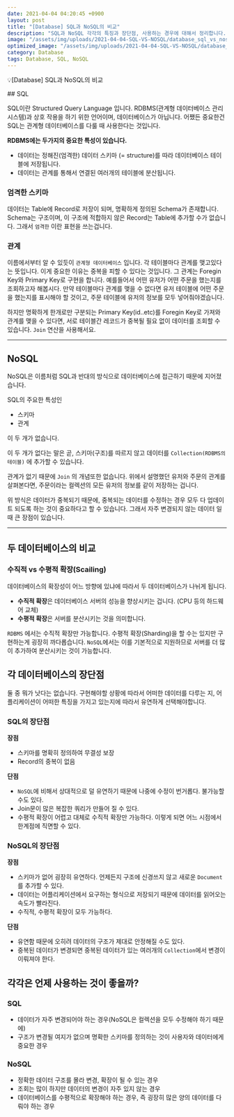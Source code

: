 ```yaml
---
date: 2021-04-04 04:20:45 +0900
layout: post
title: "[Database] SQL과 NoSQL의 비교"
description: "SQL과 NoSQL 각각의 특징과 장단점, 사용하는 경우에 대해서 정리합니다."
image: "/assets/img/uploads/2021-04-04-SQL-VS-NOSQL/database_sql_vs_nosql.jpg"
optimized_image: "/assets/img/uploads/2021-04-04-SQL-VS-NOSQL/database_sql_vs_nosql.jpg"
category: Database
tags: Database, SQL, NoSQL
---
```


<p class="callout"> 💡[Database] SQL과 NoSQL의 비교</p>
## SQL

SQL이란 Structured Query Language 입니다. RDBMS(관계형 데이터베이스 관리 시스템)과 상호 작용을 하기 위한 언어이며, 데이터베이스가 아닙니다. 어쨌든 중요한건 SQL는 관계형 데이터베이스를 다룰 때 사용한다는 것입니다.

**RDBMS에는 두가지의 중요한 특성이 있습니다.**

- 데이터는 정해진(엄격한) 데이터 스키마 (= structure)를 따라 데이터베이스 테이블에 저장됩니다.
- 데이터는 관계를 통해서 연결된 여러개의 테이블에 분산됩니다.

### 엄격한 스키마

데이터는 Table에 Record로 저장이 되며, 명확하게 정의된 Schema가 존재합니다. Schema는 구조이며, 이 구조에 적합하지 않은 Record는 Table에 추가할 수가 없습니다. 그래서 `엄격한` 이란 표현을 쓰는겁니다.

### 관계

이름에서부터 알 수 있듯이 `관계형 데이터베이스` 입니다. 각 테이블마다 관계를 맺고있다는 뜻입니다. 이게 중요한 이유는 중복을 피할 수 있다는 것입니다. 그 관계는 Foregin Key와 Primary Key로 구현을 합니다. 예를들어서 어떤 유저가 어떤 주문을 했는지를 조회하고자 해봅시다. 만약 테이블마다 관계를 맺을 수 없다면 유저 테이블에 어떤 주문을 했는지를 표시해야 할 것이고, 주문 테이블에 유저의 정보를 모두 넣어줘야겠습니다.

하지만 명확하게 한개로만 구분되는 Primary Key(id..etc)를 Foregin Key로 가져와 관계를 맺을 수 있다면, 서로 테이블간 레코드가 중복될 필요 없이 데이터를 조회할 수 있습니다. `Join` 연산을 사용해서요.

---

## NoSQL

NoSQL은 이름처럼 SQL과 반대의 방식으로 데이터베이스에 접근하기 때문에 지어졌습니다.

SQL의 주요한 특성인

- 스키마
- 관계

이 두 개가 없습니다.

이 두 개가 없다는 말은 곧, 스키마(구조)를 따르지 않고 데이터를 `Collection(RDBMS의 테이블)` 에 추가할 수 있습니다.

관계가 없기 때문에 `Join` 의 개념또한 없습니다. 위에서 설명했던 유저와 주문의 관계를 살펴본다면, 주문이라는 컬렉션의 모든 유저의 정보를 같이 저장하는 겁니다.

위 방식은 데이터가 중복되기 때문에, 중복되는 데이터를 수정하는 경우 모두 다 업데이트 되도록 하는 것이 중요하다고 할 수 있습니다. 그래서 자주 변경되지 않는 데이터 일 때 큰 장점이 있습니다.

---

## 두 데이터베이스의 비교

### 수직적 vs 수평적 확장(Scailing)

데이터베이스의 확장성이 어느 방향에 있냐에 따라서 두 데이터베이스가 나뉘게 됩니다.

- **수직적 확장**은 데이터베이스 서버의 성능을 향상시키는 겁니다. (CPU 등의 하드웨어 교체)
- **수평적 확장**은 서버를 분산시키는 것을 의미합니다.

`RDBMS` 에서는 수직적 확장만 가능합니다. 수평적 확장(Sharding)을 할 수는 있지만 구현하는게 굉장히 까다롭습니다. `NoSQL`에서는 이를 기본적으로 지원하므로 서버를 더 많이 추가하여 분산시키는 것이 가능합니다.

## 각 데이터베이스의 장단점

둘 중 뭐가 낫다는 없습니다. 구현해야할 상황에 따라서 어떠한 데이터를 다루는 지, 어플리케이션이 어떠한 특징을 가지고 있는지에 따라서 유연하게 선택해야합니다.

### SQL의 장단점

**장점**

- 스키마를 명확히 정의하여 무결성 보장
- Record의 중복이 없음

**단점**

- `NoSQL`에 비해서 상대적으로 덜 유연하기 때문에 나중에 수정이 번거롭다. 불가능할 수도 있다.
- Join문이 많은 복잡한 쿼리가 만들어 질 수 있다.
- 수평적 확장이 어렵고 대체로 수직적 확장만 가능하다. 이렇게 되면 어느 시점에서 한계점에 직면할 수 있다.

### NoSQL의 장단점

**장점**

- 스키마가 없어 굉장히 유연하다. 언제든지 구조에 신경쓰지 않고 새로운 `Document` 를 추가할 수 있다.
- 데이터는 어플리케이션에서 요구하는 형식으로 저장되기 때문에 데이터를 읽어오는 속도가 빨라진다.
- 수직적, 수평적 확장이 모두 가능하다.

**단점**

- 유연함 때문에 오히려 데이터의 구조가 제대로 안정해질 수도 있다.
- 중복된 데이터가 변경되면 중복된 데이터가 있는 여러개의 `Collection`에서 변경이 이뤄져야 한다.

## 각각은 언제 사용하는 것이 좋을까?

### SQL

- 데이터가 자주 변경되어야 하는 경우(NoSQL은 컬렉션을 모두 수정해야 하기 때문에)
- 구조가 변경될 여지가 없으며 명확한 스키마를 정의하는 것이 사용자와 데이터에게 중요한 경우

### NoSQL

- 정확한 데이터 구조를 몰라 변경, 확장이 될 수 있는 경우
- 조회는 많이 하지만 데이터의 변경이 자주 있지 않는 경우
- 데이터베이스를 수평적으로 확장해야 하는 경우, 즉 굉장히 많은 양의 데이터를 다뤄야 하는 경우
